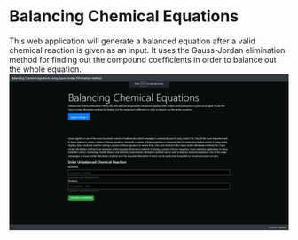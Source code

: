 # Balancing Chemical Equations
This web application will generate a balanced equation after a valid chemical reaction is given as an input. It uses the Gauss-Jordan elimination method for finding out the compound coefficients in order to balance out the whole equation.
![MainPage](./images/mainPage.png)